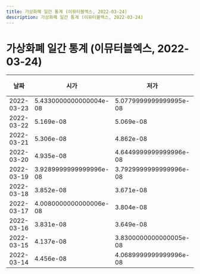 ```yaml
---
title: 가상화폐 일간 통계 (이뮤터블엑스, 2022-03-24)
description: 가상화폐 일간 통계 (이뮤터블엑스, 2022-03-24)
---
```


가상화폐 일간 통계 (이뮤터블엑스, 2022-03-24)
===

|날짜|시가|저가|고가|종가|비고|
|--|--|--|--|--|--|
|2022-03-23|5.4330000000000004e-08|5.0779999999999995e-08|5.8e-08|5.271e-08|    |
|2022-03-22|5.169e-08|5.069e-08|5.88e-08|5.491e-08|    |
|2022-03-21|5.306e-08|4.862e-08|5.604e-08|5.164e-08|    |
|2022-03-20|4.935e-08|4.6449999999999996e-08|5.793e-08|5.28e-08|    |
|2022-03-19|3.9289999999999996e-08|3.7929999999999996e-08|5.2979999999999995e-08|4.933e-08|    |
|2022-03-18|3.852e-08|3.671e-08|3.926e-08|3.926e-08|    |
|2022-03-17|4.0080000000000006e-08|3.804e-08|4.255e-08|3.847e-08|    |
|2022-03-16|3.831e-08|3.649e-08|4.091e-08|4.0330000000000004e-08|    |
|2022-03-15|4.137e-08|3.8300000000000005e-08|4.259e-08|3.833e-08|    |
|2022-03-14|4.456e-08|4.0689999999999996e-08|4.5850000000000004e-08|4.1629999999999996e-08|    |
